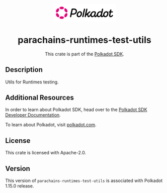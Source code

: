 <div align="center">

<img src="https://raw.githubusercontent.com/paritytech/polkadot-sdk/master/docs/images/Polkadot_Logo_Horizontal_Pink_BlackOnWhite.png" alt="Polkadot logo" width="200">

# parachains-runtimes-test-utils

This crate is part of the [Polkadot SDK](https://github.com/paritytech/polkadot-sdk/).

</div>

## Description

Utils for Runtimes testing.

## Additional Resources

In order to learn about Polkadot SDK, head over to the [Polkadot SDK Developer Documentation](https://paritytech.github.io/polkadot-sdk/master/polkadot_sdk_docs/index.html).

To learn about Polkadot, visit [polkadot.com](https://polkadot.com/).

## License

This crate is licensed with Apache-2.0.

## Version

This version of `parachains-runtimes-test-utils` is associated with Polkadot 1.15.0 release.
